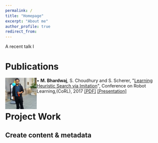 ```yaml
---
permalink: /
title: "Homepage"
excerpt: "About me"
author_profile: true
redirect_from: 
---
```


A recent talk I 

Publications
======

<div class="bob">
  <img src="images/display_picture.jpg" alt="" width="100" height="100" align="left">
  &#8226; <b>M. Bhardwaj</b>, S. Choudhury and S. Scherer, "<a href="">Learning Heuristic Search via Imitation</a>", Conference on Robot  Learning,(CoRL), 2017 <a href="https://youtu.be/fKN1q-rkyLY">[PDF]</a> <a href="https://youtu.be/fKN1q-rkyLY">[Presentation]</a>
  <br>
  <br>
  </div>


Project Work
======

Create content & metadata
------


